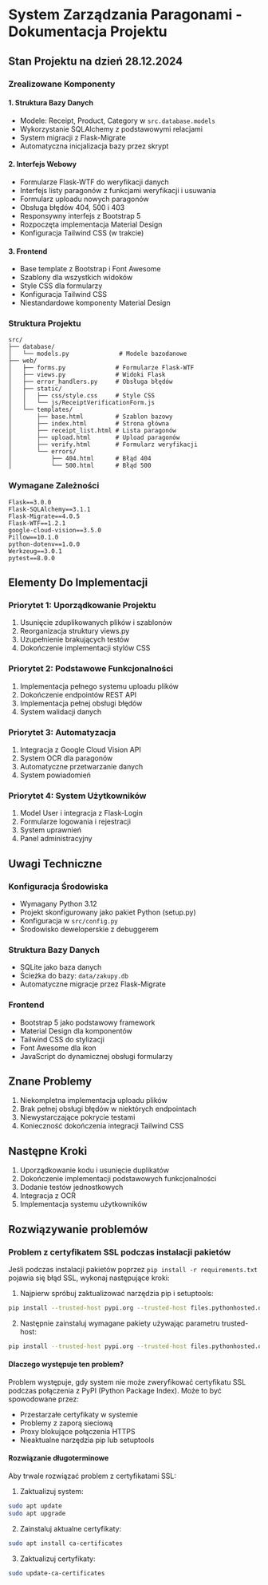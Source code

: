 # System Zarządzania Paragonami - Dokumentacja Projektu

## Stan Projektu na dzień 28.12.2024

### Zrealizowane Komponenty

#### 1. Struktura Bazy Danych
- Modele: Receipt, Product, Category w `src.database.models`
- Wykorzystanie SQLAlchemy z podstawowymi relacjami
- System migracji z Flask-Migrate
- Automatyczna inicjalizacja bazy przez skrypt

#### 2. Interfejs Webowy
- Formularze Flask-WTF do weryfikacji danych
- Interfejs listy paragonów z funkcjami weryfikacji i usuwania
- Formularz uploadu nowych paragonów
- Obsługa błędów 404, 500 i 403
- Responsywny interfejs z Bootstrap 5
- Rozpoczęta implementacja Material Design
- Konfiguracja Tailwind CSS (w trakcie)

#### 3. Frontend
- Base template z Bootstrap i Font Awesome
- Szablony dla wszystkich widoków
- Style CSS dla formularzy
- Konfiguracja Tailwind CSS
- Niestandardowe komponenty Material Design

### Struktura Projektu

```
src/
├── database/
│   └── models.py              # Modele bazodanowe
├── web/
│   ├── forms.py              # Formularze Flask-WTF
│   ├── views.py              # Widoki Flask
│   ├── error_handlers.py     # Obsługa błędów
│   ├── static/
│   │   ├── css/style.css     # Style CSS
│   │   └── js/ReceiptVerificationForm.js
│   └── templates/
│       ├── base.html         # Szablon bazowy
│       ├── index.html        # Strona główna
│       ├── receipt_list.html # Lista paragonów
│       ├── upload.html       # Upload paragonów
│       ├── verify.html       # Formularz weryfikacji
│       └── errors/
│           ├── 404.html      # Błąd 404
│           └── 500.html      # Błąd 500
```

### Wymagane Zależności
```
Flask==3.0.0
Flask-SQLAlchemy==3.1.1
Flask-Migrate==4.0.5
Flask-WTF==1.2.1
google-cloud-vision==3.5.0
Pillow==10.1.0
python-dotenv==1.0.0
Werkzeug==3.0.1
pytest==8.0.0
```

## Elementy Do Implementacji

### Priorytet 1: Uporządkowanie Projektu
1. Usunięcie zduplikowanych plików i szablonów
2. Reorganizacja struktury views.py
3. Uzupełnienie brakujących testów
4. Dokończenie implementacji stylów CSS

### Priorytet 2: Podstawowe Funkcjonalności
1. Implementacja pełnego systemu uploadu plików
2. Dokończenie endpointów REST API
3. Implementacja pełnej obsługi błędów
4. System walidacji danych

### Priorytet 3: Automatyzacja
1. Integracja z Google Cloud Vision API
2. System OCR dla paragonów
3. Automatyczne przetwarzanie danych
4. System powiadomień

### Priorytet 4: System Użytkowników
1. Model User i integracja z Flask-Login
2. Formularze logowania i rejestracji
3. System uprawnień
4. Panel administracyjny

## Uwagi Techniczne

### Konfiguracja Środowiska
- Wymagany Python 3.12
- Projekt skonfigurowany jako pakiet Python (setup.py)
- Konfiguracja w `src/config.py`
- Środowisko deweloperskie z debuggerem

### Struktura Bazy Danych
- SQLite jako baza danych
- Ścieżka do bazy: `data/zakupy.db`
- Automatyczne migracje przez Flask-Migrate

### Frontend
- Bootstrap 5 jako podstawowy framework
- Material Design dla komponentów
- Tailwind CSS do stylizacji
- Font Awesome dla ikon
- JavaScript do dynamicznej obsługi formularzy

## Znane Problemy

1. Niekompletna implementacja uploadu plików
2. Brak pełnej obsługi błędów w niektórych endpointach
3. Niewystarczające pokrycie testami
4. Konieczność dokończenia integracji Tailwind CSS

## Następne Kroki

1. Uporządkowanie kodu i usunięcie duplikatów
2. Dokończenie implementacji podstawowych funkcjonalności
3. Dodanie testów jednostkowych
4. Integracja z OCR
5. Implementacja systemu użytkowników

## Rozwiązywanie problemów

### Problem z certyfikatem SSL podczas instalacji pakietów

Jeśli podczas instalacji pakietów poprzez `pip install -r requirements.txt` pojawia się błąd SSL, wykonaj następujące kroki:

1. Najpierw spróbuj zaktualizować narzędzia pip i setuptools:
```bash
pip install --trusted-host pypi.org --trusted-host files.pythonhosted.org pip setuptools --upgrade
```

2. Następnie zainstaluj wymagane pakiety używając parametru trusted-host:
```bash
pip install --trusted-host pypi.org --trusted-host files.pythonhosted.org -r requirements.txt
```

#### Dlaczego występuje ten problem?

Problem występuje, gdy system nie może zweryfikować certyfikatu SSL podczas połączenia z PyPI (Python Package Index). Może to być spowodowane przez:
- Przestarzałe certyfikaty w systemie
- Problemy z zaporą sieciową
- Proxy blokujące połączenia HTTPS
- Nieaktualne narzędzia pip lub setuptools

#### Rozwiązanie długoterminowe

Aby trwale rozwiązać problem z certyfikatami SSL:

1. Zaktualizuj system:
```bash
sudo apt update
sudo apt upgrade
```

2. Zainstaluj aktualne certyfikaty:
```bash
sudo apt install ca-certificates
```

3. Zaktualizuj certyfikaty:
```bash
sudo update-ca-certificates
```